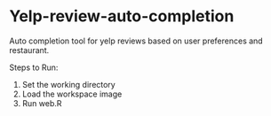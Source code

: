 # Yelp-review-auto-completion
Auto completion tool for yelp reviews based on user preferences and restaurant.

Steps to Run:
1) Set the working directory
2) Load the workspace image
3) Run web.R
